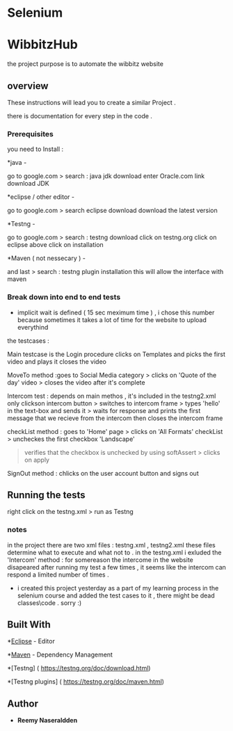 # Selenium
# WibbitzHub

the project purpose is to automate the wibbitz website 

## overview

These instructions will lead you to create a similar Project . 

there is documentation for every step in the code .


### Prerequisites

you need to Install :

*java - 

go to google.com > search : java jdk download 
enter Oracle.com link 
download JDK

*eclipse / other editor - 

go to google.com > search eclipse download 
download the latest version 

*Testng -

go to google.com > search : testng download 
click on testng.org 
click on eclipse above 
click on installation

*Maven ( not nessecary )  -

and last > search : testng plugin installation 
this will allow the interface with maven 


### Break down into end to end tests

* implicit wait is defined ( 15 sec meximum time ) , i chose this number because sometimes it takes a lot of time for the website to upload everythind 

the testcases : 

Main testcase is the Login procedure 
clicks on Templates and picks the first video and plays it 
closes the video 

MoveTo method :goes to Social Media category > clicks on 'Quote of the day' video > 
closes the video after it's complete 

Intercom test : depends on main methos , it's included in the testng2.xml only 
clickson intercom button > switches to intercom frame > types 'hello' in the text-box and sends it > 
waits for response and prints the first message that we recieve from the intercom then closes the intercom frame 

checkList method : goes to 'Home' page > clicks on 'All Formats' checkList > uncheckes the first checkbox 'Landscape' 
> verifies that the checkbox is unchecked by using softAssert > clicks on apply 

SignOut method : chlicks on   the user account button and signs out 

## Running the tests

right click on the testng.xml > run as Testng 

### notes

in the project there are two xml files : testng.xml , testng2.xml 
these files determine what to execute and what not to . 
in the testng.xml i exluded the 'Intercom' method :
for somereason the intercome in the website disapeared after running my test a few times , 
it seems like the intercom can respond a limited number of times . 

* i created this project yesterday as a part of my learning process in the selenium course and added the test cases to it ,
there might be dead classes\code . sorry :) 

## Built With

*[Eclipse](https://www.oracle.com/) - Editor

*[Maven](https://maven.apache.org/) - Dependency Management

*[Testng] ( https://testng.org/doc/download.html)

*[Testng plugins] ( https://testng.org/doc/maven.html)


## Author

* **Reemy Naseraldden** 



